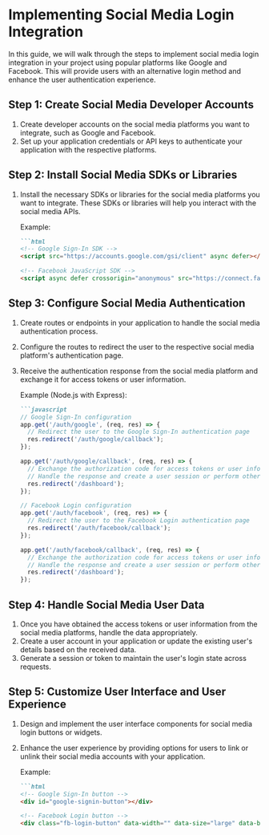 

# Implementing Social Media Login Integration

In this guide, we will walk through the steps to implement social media login integration in your project using popular platforms like Google and Facebook. This will provide users with an alternative login method and enhance the user authentication experience.

## Step 1: Create Social Media Developer Accounts

1. Create developer accounts on the social media platforms you want to integrate, such as Google and Facebook.
2. Set up your application credentials or API keys to authenticate your application with the respective platforms.

## Step 2: Install Social Media SDKs or Libraries

1. Install the necessary SDKs or libraries for the social media platforms you want to integrate. These SDKs or libraries will help you interact with the social media APIs.

    Example:
    ```markdown
    ```html
    <!-- Google Sign-In SDK -->
    <script src="https://accounts.google.com/gsi/client" async defer></script>
    
    <!-- Facebook JavaScript SDK -->
    <script async defer crossorigin="anonymous" src="https://connect.facebook.net/en_US/sdk.js#xfbml=1&version=v13.0&appId=YOUR_APP_ID&autoLogAppEvents=1" nonce="NONCE"></script>
    ```

## Step 3: Configure Social Media Authentication

1. Create routes or endpoints in your application to handle the social media authentication process.
2. Configure the routes to redirect the user to the respective social media platform's authentication page.
3. Receive the authentication response from the social media platform and exchange it for access tokens or user information.

    Example (Node.js with Express):
    ```markdown
    ```javascript
    // Google Sign-In configuration
    app.get('/auth/google', (req, res) => {
      // Redirect the user to the Google Sign-In authentication page
      res.redirect('/auth/google/callback');
    });
    
    app.get('/auth/google/callback', (req, res) => {
      // Exchange the authorization code for access tokens or user information
      // Handle the response and create a user session or perform other operations
      res.redirect('/dashboard');
    });
    
    // Facebook Login configuration
    app.get('/auth/facebook', (req, res) => {
      // Redirect the user to the Facebook Login authentication page
      res.redirect('/auth/facebook/callback');
    });
    
    app.get('/auth/facebook/callback', (req, res) => {
      // Exchange the authorization code for access tokens or user information
      // Handle the response and create a user session or perform other operations
      res.redirect('/dashboard');
    });
    ```

## Step 4: Handle Social Media User Data

1. Once you have obtained the access tokens or user information from the social media platforms, handle the data appropriately.
2. Create a user account in your application or update the existing user's details based on the received data.
3. Generate a session or token to maintain the user's login state across requests.

## Step 5: Customize User Interface and User Experience

1. Design and implement the user interface components for social media login buttons or widgets.
2. Enhance the user experience by providing options for users to link or unlink their social media accounts with your application.

    Example:
    ```markdown
    ```html
    <!-- Google Sign-In button -->
    <div id="google-signin-button"></div>
    
    <!-- Facebook Login button -->
    <div class="fb-login-button" data-width="" data-size="large" data-button-type="continue_with" data-layout="default" data-auto-logout-link="false" data-use-continue-as="true"></div>
    ```
    


